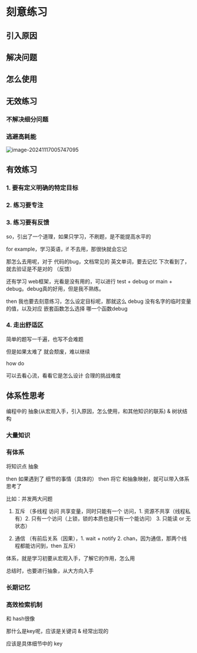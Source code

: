 # 刻意练习



## 引入原因



## 解决问题



## 怎么使用



## 无效练习



### 不解决细分问题



### 逃避高耗能





![image-20241117005747095](C:/Users/%E9%B2%B8%E4%BA%91%E9%9B%BE%E8%B5%B7/Desktop/%E5%AD%A6%E4%B9%A0%E7%AC%94%E8%AE%B0/study_mark/%E5%AD%A6%E4%B9%A0%E6%8A%80%E5%B7%A7/assets/image-20241117005747095.png)





## 有效练习



### 1. 要有定义明确的特定目标



### 2. 练习要专注



### 3. 练习要有反馈

 so，引出了一个道理，如果只学习，不刷题，是不能提高水平的

for example，学习英语，if 不去用，那很快就会忘记

那怎么去用呢，对于 代码的bug，文档常见的 英文单词，要去记忆 下次看到了，就去验证是不是对的 （反馈）

还有学习 web框架，光看是没有用的，可以进行 test + debug or main + debug。debug真的好用，但是我不熟练。

then 我也要去刻意练习，怎么设定目标呢，那就这么 debug 没有名字的临时变量的值，以及对应 嵌套函数怎么选择 哪一个函数debug







### 4. 走出舒适区

简单的题写一千遍，也写不会难题

但是如果太难了 就会颓废，难以继续

how do 

可以去看心流，看看它是怎么设计 合理的挑战难度



## 体系性思考



编程中的 抽象(从宏观入手，引入原因，怎么使用，和其他知识的联系) & 树状结构





### 大量知识



### 有体系

将知识点 抽象

then 如果遇到了 细节的事情（具体的） then 将它 和抽象映射，就可以带入体系思考了



比如：并发两大问题 

1. 互斥 （多线程 访问 共享变量，同时只能有一个 访问，1. 资源不共享（线程私有）2. 只有一个访问（上锁，锁的本质也是只有一个能访问） 3. 只能读 or 无状态）

2. 通信 （有前后关系（因果），1. wait + notify 2. chan，因为通信，那两个线程都能访问到，then 互斥）



体系，就是学习初要从宏观入手，了解它的作用，怎么用

总结时，也要进行抽象，从大方向入手





### 长期记忆



### 高效检索机制



和 hash很像

那什么是key呢，应该是关键词 & 经常出现的

应该是具体细节中的 key





